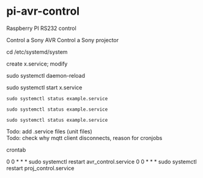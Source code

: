 # pi-avr-control
Raspberry PI RS232 control 

Control a Sony AVR
Control a Sony projector



cd /etc/systemd/system

create x.service; modify

sudo systemctl daemon-reload

sudo systemctl start x.service

`sudo systemctl status example.service`

`sudo systemctl status example.service`

`sudo systemctl status example.service`

Todo: add .service files (unit files)<br>
Todo: check why mqtt client disconnects, reason for cronjobs

crontab

0 0 * * * sudo systemctl restart avr_control.service
0 0 * * * sudo systemctl restart proj_control.service


